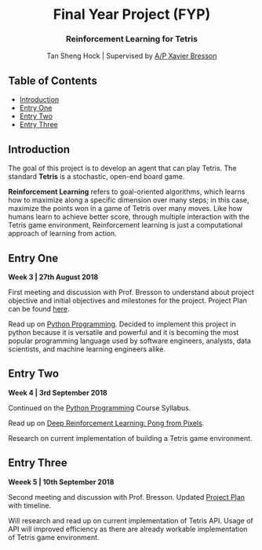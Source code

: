 <p align="center">
  <h1 align="center">Final Year Project (FYP)</h1>
  <h3 align="center">Reinforcement Learning for Tetris</h3>
  
  <p align="center">
    Tan Sheng Hock | Supervised by <a href="http://www.ntu.edu.sg/home/xbresson/">A/P Xavier Bresson</a>
    <br>
  </p>
</p>

## Table of Contents
- [Introduction](#introduction)
- [Entry One](#entry-one)
- [Entry Two](#entry-two)
- [Entry Three](#entry-three)

## Introduction
The goal of this project is to develop an agent that can play Tetris. The standard **Tetris** is a stochastic, open-end board game.

**Reinforcement Learning** refers to goal-oriented algorithms, which learns how to maximize along a specific dimension over many steps; in this case, maximize the points won in a game of Tetris over many moves. Like how humans learn to achieve better score, through multiple interaction with the Tetris game environment, Reinforcement learning is just a computational approach of learning from action.

## Entry One
**Week 3 | 27th August 2018**

First meeting and discussion with Prof. Bresson to understand about project objective and initial objectives and milestones for the project. Project Plan can be found [here](https://jcodesh.github.io/Doucmentations/Final%20Year%20Project%20Plan%[20180910].pdf).

Read up on [Python Programming](https://www.codecademy.com/learn/learn-python). Decided to implement this project in python because it is versatile and powerful and it is becoming the most popular programming language used by software engineers, analysts, data scientists, and machine learning engineers alike.

## Entry Two
**Week 4 | 3rd September 2018**

Continued on the [Python Programming](https://www.codecademy.com/learn/learn-python) Course Syllabus.

Read up on [Deep Reinforcement Learning: Pong from Pixels](http://karpathy.github.io/2016/05/31/rl/).

Research on current implementation of building a Tetris game environment.


## Entry Three
**Weeek 5 | 10th September 2018**

Second meeting and discussion with Prof. Bresson. Updated [Project Plan](https://jcodesh.github.io/Doucmentations/Final%20Year%20Project%20Plan%[20180910].pdf) with timeline.

Will research and read up on current implementation of Tetris API. Usage of API will improved efficiency as there are already workable implementation of Tetris game environment.